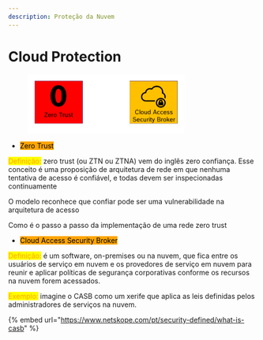 ```yaml
---
description: Proteção da Nuvem
---
```


# Cloud Protection

<figure><img src="../.gitbook/assets/image (13).png" alt="" width="317"><figcaption></figcaption></figure>

* <mark style="background-color:orange;">Zero Trust</mark>

<mark style="color:orange;">Definição:</mark> zero trust (ou ZTN ou ZTNA) vem do inglês zero confiança. Esse conceito é uma proposição de arquitetura de rede em que nenhuma tentativa de acesso é confiável, e todas devem ser inspecionadas continuamente

O modelo reconhece que confiar pode ser uma vulnerabilidade na arquitetura de acesso

Como é o passo a passo da implementação de uma rede zero trust



* <mark style="background-color:orange;">Cloud Access Security Broker</mark>

<mark style="color:orange;">Definição:</mark>  é um software, on-premises ou na nuvem, que fica entre os usuários de serviço em nuvem e os provedores de serviço em nuvem para reunir e aplicar políticas de segurança corporativas conforme os recursos na nuvem forem acessados.&#x20;

<mark style="color:orange;">Exemplo:</mark> imagine o CASB como um xerife que aplica as leis definidas pelos administradores de serviços na nuvem.

{% embed url="https://www.netskope.com/pt/security-defined/what-is-casb" %}

